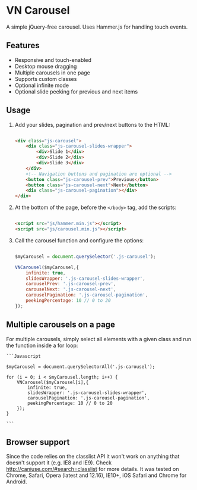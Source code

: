 # VN Carousel
A simple jQuery-free carousel. Uses Hammer.js for handling touch events.

## Features
- Responsive and touch-enabled
- Desktop mouse dragging
- Multiple carousels in one page
- Supports custom classes
- Optional infinite mode
- Optional slide peeking for previous and next items

## Usage

1. Add your slides, pagination and prev/next buttons to the HTML:

	```HTML
	
	<div class="js-carousel">
		<div class="js-carousel-slides-wrapper">
			<div>Slide 1</div>
			<div>Slide 2</div>
			<div>Slide 3</div>
		</div>
		<!-- Navigation buttons and pagination are optional -->
		<button class="js-carousel-prev">Previous</button>
		<button class="js-carousel-next">Next</button>
		<div class="js-carousel-pagination"></div>
	</div>
	
	```

2. At the bottom of the page, before the `</body>` tag, add the scripts:

	```HTML
	
	<script src="js/hammer.min.js"></script>
	<script src="js/carousel.min.js"></script>
	
	```

3. Call the carousel function and configure the options:

	```Javascript
	
	$myCarousel = document.querySelector('.js-carousel');
	
	VNCarousel($myCarousel,{
		infinite: true,
		slidesWrapper: '.js-carousel-slides-wrapper',
		carouselPrev: '.js-carousel-prev',
		carouselNext: '.js-carousel-next',
		carouselPagination: '.js-carousel-pagination',
		peekingPercentage: 10 // 0 to 20
	});
	
	```
	
## Multiple carousels on a page

For multiple carousels, simply select all elements with a given class and run the function inside a for loop:

	```Javascript
	
	$myCarousel = document.querySelectorAll('.js-carousel');

	for (i = 0; i < $myCarousel.length; i++) {
		VNCarousel($myCarousel[i],{
			infinite: true,
			slidesWrapper: '.js-carousel-slides-wrapper',
			carouselPagination: '.js-carousel-pagination',
			peekingPercentage: 10 // 0 to 20
		});
	}
	
	```

## Browser support
Since the code relies on the classlist API it won't work on anything that doesn't support it (e.g. IE8 and IE9). Check http://caniuse.com/#search=classlist for more details. It was tested on Chrome, Safari, Opera (latest and 12.16), IE10+, iOS Safari and Chrome for Android.
